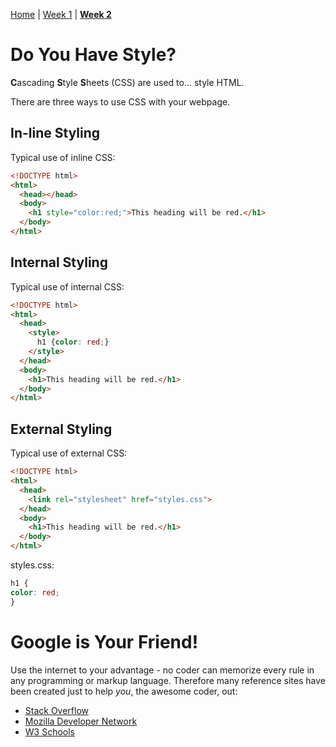 [Home](https://ra-coding-club.github.io/coding-club) | [Week 1](https://ra-coding-club.github.io/week-1/) | **[Week 2](https://ra-coding-club.github.io/week-2/)**

# Do You Have Style?

**C**ascading **S**tyle **S**heets (CSS) are used to... style HTML.

There are three ways to use CSS with your webpage.

## In-line Styling

Typical use of inline CSS:

```` HTML
<!DOCTYPE html>
<html>
  <head></head>
  <body>
    <h1 style="color:red;">This heading will be red.</h1>
  </body>
</html>
````

## Internal Styling

Typical use of internal CSS:

```` HTML
<!DOCTYPE html>
<html>
  <head>
    <style>
      h1 {color: red;}
    </style>
  </head>
  <body>
    <h1>This heading will be red.</h1>
  </body>
</html>
````

## External Styling

Typical use of external CSS:

```` HTML
<!DOCTYPE html>
<html>
  <head>
    <link rel="stylesheet" href="styles.css">
  </head>
  <body>
    <h1>This heading will be red.</h1>
  </body>
</html>
````

styles.css:

```` CSS
h1 {
color: red;
}
````

# Google is Your Friend!

Use the internet to your advantage - no coder can memorize every rule in any programming or markup language. Therefore many reference sites have been created just to help *you*, the awesome coder, out:

* [Stack Overflow](https://stackoverflow.com/)
* [Mozilla Developer Network](https://developer.mozilla.org/en-US/)
* [W3 Schools](https://www.w3schools.com/)
